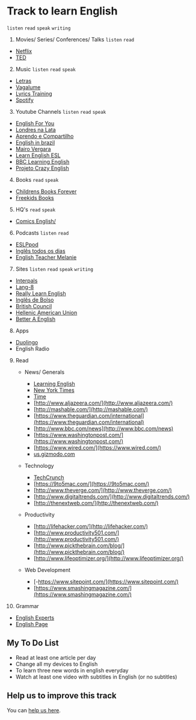 # Track to learn English

`listen` `read` `speak` `writing`

1. Movies/ Series/ Conferences/ Talks  `listen` `read`
  - [Netflix](https://www.netflix.com/br/)
  - [TED](https://www.ted.com/)

2. Music `listen` `read` `speak`
  - [Letras](https://www.letras.mus.br/)
  - [Vagalume](http://www.vagalume.com.br/)
  - [Lyrics Training](http://lyricstraining.com)
  - [Spotify](https://www.spotify.com/br/)

3. Youtube Channels `listen` `read` `speak`
  - [English For You](https://www.youtube.com/watch?v=IeaadwctbD4&list=PLAie3YzOYRmley8mMYy1s9XuZYVxW1Ot7)
  - [Londres na Lata](https://www.youtube.com/channel/UCqBxQUhcaxPKGHT-ftjwFqw)
  - [Aprendo e Compartilho](https://www.youtube.com/user/davifreitasweb)
  - [English in brazil](https://www.youtube.com/channel/UCcNm9fM9V5wf-0PZVmkM08g)
  - [Mairo Vergara](https://www.youtube.com/user/MairoVergara)
  - [Learn English ESL](https://www.youtube.com/user/LearnEnglishESL)
  - [BBC Learning English](https://www.youtube.com/user/bbclearningenglish/featured)
  - [Projeto Crazy English](https://www.youtube.com/user/ProjetoCrazyEnglish)

4. Books `read` `speak`
  - [Childrens Books Forever](http://www.childrensbooksforever.com/index.html)
  - [Freekids Books](https://freekidsbooks.org/) 

5. HQ's `read` `speak`
  - [Comics English/](http://www.comicsenglish.com/)

6. Podcasts `listen` `read`
  - [ESLPpod](https://www.eslpod.com/website/)
  - [Inglês todos os dias](http://www.domineingles.com.br/category/ingles-todos-os-dias/)
  - [English Teacher Melanie](http://www.englishteachermelanie.com/the-english-teacher-melanie-podcast/)

7. Sites `listen` `read` `speak` `writing`
  - [Interpals](https://www.interpals.net/index.php)
  - [Lang-8](https://lang-8.com/)
  - [Really Learn English](http://www.really-learn-english.com/)
  - [Inglês de Bolso](http://inglesdebolso.com/)
  - [British Council](http://learnenglish.britishcouncil.org/en/)
  - [Hellenic American Union](http://www.hau.gr/?i=learning.en.podcasts-in-english)
  - [Better A English](http://www.betteratenglish.com/be-episode-archives)

8. Apps
  - [Duolingo](https://www.duolingo.com/)
  - English Radio

9. Read
    + News/ Generals
      - [Learning English](http://learningenglish.voanews.com/)
      - [New York Times](http://www.nytimes.com/)
      - [Time](http://time.com/)
      - [http://www.aljazeera.com/](http://www.aljazeera.com/)
      - [http://mashable.com/](http://mashable.com/)
      - [https://www.theguardian.com/international](https://www.theguardian.com/international)
      - [http://www.bbc.com/news](http://www.bbc.com/news)
      - [https://www.washingtonpost.com/](https://www.washingtonpost.com/)
      - [https://www.wired.com/](https://www.wired.com/)
      - [us.gizmodo.com](us.gizmodo.com)
    
    + Technology
      - [TechCrunch](http://techcrunch.com/)
      - [https://9to5mac.com/](https://9to5mac.com/)
      - [http://www.theverge.com/](http://www.theverge.com/)
      - [http://www.digitaltrends.com/](http://www.digitaltrends.com/)
      - [http://thenextweb.com/](http://thenextweb.com/)

    + Productivity
      - [http://lifehacker.com/](http://lifehacker.com/)
      - [http://www.productivity501.com/](http://www.productivity501.com/)
      - [http://www.pickthebrain.com/blog/](http://www.pickthebrain.com/blog/)
      - [http://www.lifeoptimizer.org/](http://www.lifeoptimizer.org/)

    + Web Development
      - [-https://www.sitepoint.com/](https://www.sitepoint.com/)
      - [https://www.smashingmagazine.com/](https://www.smashingmagazine.com/)

10. Grammar
  - [English Experts](http://www.englishexperts.com.br/)
  - [English Page](http://www.englishpage.com/)

## My To Do List
- Read at least one article per day
- Change all my devices to English 
- To learn three new words in english everyday
- Watch at least one video with subtitles in English (or no subtitles)

## Help us to improve this track

You can [help us here](contribute.md).
